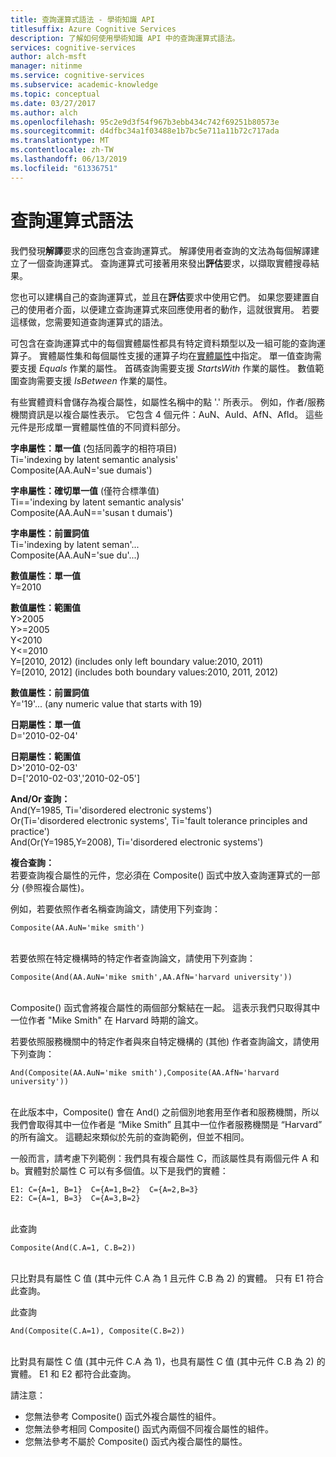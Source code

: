 ```yaml
---
title: 查詢運算式語法 - 學術知識 API
titlesuffix: Azure Cognitive Services
description: 了解如何使用學術知識 API 中的查詢運算式語法。
services: cognitive-services
author: alch-msft
manager: nitinme
ms.service: cognitive-services
ms.subservice: academic-knowledge
ms.topic: conceptual
ms.date: 03/27/2017
ms.author: alch
ms.openlocfilehash: 95c2e9d3f54f967b3ebb434c742f69251b80573e
ms.sourcegitcommit: d4dfbc34a1f03488e1b7bc5e711a11b72c717ada
ms.translationtype: MT
ms.contentlocale: zh-TW
ms.lasthandoff: 06/13/2019
ms.locfileid: "61336751"
---
```

# <a name="query-expression-syntax"></a>查詢運算式語法

我們發現**解譯**要求的回應包含查詢運算式。 解譯使用者查詢的文法為每個解譯建立了一個查詢運算式。 查詢運算式可接著用來發出**評估**要求，以擷取實體搜尋結果。

您也可以建構自己的查詢運算式，並且在**評估**要求中使用它們。 如果您要建置自己的使用者介面，以便建立查詢運算式來回應使用者的動作，這就很實用。 若要這樣做，您需要知道查詢運算式的語法。  

可包含在查詢運算式中的每個實體屬性都具有特定資料類型以及一組可能的查詢運算子。 實體屬性集和每個屬性支援的運算子均在[實體屬性](EntityAttributes.md)中指定。 單一值查詢需要支援 *Equals* 作業的屬性。 首碼查詢需要支援 *StartsWith* 作業的屬性。 數值範圍查詢需要支援 *IsBetween* 作業的屬性。

有些實體資料會儲存為複合屬性，如屬性名稱中的點 '.' 所表示。 例如，作者/服務機關資訊是以複合屬性表示。 它包含 4 個元件：AuN、AuId、AfN、AfId。 這些元件是形成單一實體屬性值的不同資料部分。


**字串屬性：單一值** (包括同義字的相符項目)  
Ti='indexing by latent semantic analysis'  
Composite(AA.AuN='sue dumais')

**字串屬性：確切單一值** (僅符合標準值)  
Ti=='indexing by latent semantic analysis'  
Composite(AA.AuN=='susan t dumais')
     
**字串屬性：前置詞值**   
Ti='indexing by latent seman'...  
Composite(AA.AuN='sue du'...)

**數值屬性：單一值**  
Y=2010
 
**數值屬性：範圍值**  
Y>2005  
Y>=2005  
Y<2010  
Y<=2010  
Y=\[2010, 2012\) (includes only left boundary value:2010, 2011)  
Y=\[2010, 2012\] (includes both boundary values:2010, 2011, 2012)
 
**數值屬性：前置詞值**  
Y='19'... (any numeric value that starts with 19) 
 
**日期屬性：單一值**  
D='2010-02-04'

**日期屬性：範圍值**  
D>'2010-02-03'  
D=['2010-02-03','2010-02-05']

**And/Or 查詢：**  
And(Y=1985, Ti='disordered electronic systems')  
Or(Ti='disordered electronic systems', Ti='fault tolerance principles and practice')  
And(Or(Y=1985,Y=2008), Ti='disordered electronic systems')
 
**複合查詢：**  
若要查詢複合屬性的元件，您必須在 Composite() 函式中放入查詢運算式的一部分 (參照複合屬性)。 

例如，若要依照作者名稱查詢論文，請使用下列查詢：
```
Composite(AA.AuN='mike smith')
```
<br>若要依照在特定機構時的特定作者查詢論文，請使用下列查詢：
```
Composite(And(AA.AuN='mike smith',AA.AfN='harvard university'))
```
<br>Composite() 函式會將複合屬性的兩個部分繫結在一起。 這表示我們只取得其中一位作者 "Mike Smith" 在 Harvard 時期的論文。 

若要依照服務機關中的特定作者與來自特定機構的 (其他) 作者查詢論文，請使用下列查詢：
```
And(Composite(AA.AuN='mike smith'),Composite(AA.AfN='harvard university'))
```
<br>在此版本中，Composite() 會在 And() 之前個別地套用至作者和服務機關，所以我們會取得其中一位作者是 “Mike Smith” 且其中一位作者服務機關是 “Harvard” 的所有論文。 這聽起來類似於先前的查詢範例，但並不相同。

一般而言，請考慮下列範例：我們具有複合屬性 C，而該屬性具有兩個元件 A 和 b。實體對於屬性 C 可以有多個值。以下是我們的實體：
```
E1: C={A=1, B=1}  C={A=1,B=2}  C={A=2,B=3}
E2: C={A=1, B=3}  C={A=3,B=2}
```

<br>此查詢 
```
Composite(And(C.A=1, C.B=2))
```

<br>只比對具有屬性 C 值 (其中元件 C.A 為 1 且元件 C.B 為 2) 的實體。 只有 E1 符合此查詢。

此查詢 
```
And(Composite(C.A=1), Composite(C.B=2))
```
<br>比對具有屬性 C 值 (其中元件 C.A 為 1)，也具有屬性 C 值 (其中元件 C.B 為 2) 的實體。 E1 和 E2 都符合此查詢。

請注意：  
- 您無法參考 Composite() 函式外複合屬性的組件。
- 您無法參考相同 Composite() 函式內兩個不同複合屬性的組件。
- 您無法參考不屬於 Composite() 函式內複合屬性的屬性。
